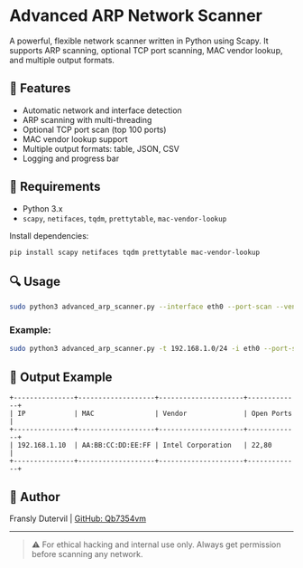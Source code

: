 # Advanced ARP Network Scanner

A powerful, flexible network scanner written in Python using Scapy. It supports ARP scanning, optional TCP port scanning, MAC vendor lookup, and multiple output formats.

## 🔧 Features
- Automatic network and interface detection
- ARP scanning with multi-threading
- Optional TCP port scan (top 100 ports)
- MAC vendor lookup support
- Multiple output formats: table, JSON, CSV
- Logging and progress bar

## 🚀 Requirements
- Python 3.x
- `scapy`, `netifaces`, `tqdm`, `prettytable`, `mac-vendor-lookup`

Install dependencies:
```bash
pip install scapy netifaces tqdm prettytable mac-vendor-lookup
```

## 🔍 Usage
```bash
sudo python3 advanced_arp_scanner.py --interface eth0 --port-scan --vendor --output json
```

### Example:
```bash
sudo python3 advanced_arp_scanner.py -t 192.168.1.0/24 -i eth0 --port-scan --vendor --output table
```

## 📂 Output Example
```
+---------------+-------------------+---------------------+-------------+
| IP            | MAC               | Vendor              | Open Ports  |
+---------------+-------------------+---------------------+-------------+
| 192.168.1.10  | AA:BB:CC:DD:EE:FF | Intel Corporation   | 22,80       |
+---------------+-------------------+---------------------+-------------+
```

## 🧠 Author
Fransly Dutervil | [GitHub: Qb7354vm](https://github.com/Qb7354vm)

---

> ⚠️ For ethical hacking and internal use only. Always get permission before scanning any network.
